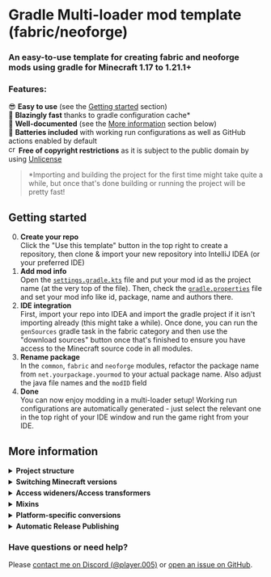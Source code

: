 # Gradle Multi-loader mod template (fabric/neoforge)

### An easy-to-use template for creating fabric and neoforge mods using gradle for Minecraft 1.17 to 1.21.1+

### Features:
😎 **Easy to use** (see the [Getting started](#getting-started) section)<br>
🚀 **Blazingly fast** thanks to gradle configuration cache*<br>
📖 **Well-documented** (see the [More information](#more-information) section below)<br>
🔋 **Batteries included** with working run configurations as well as GitHub actions enabled by default <br> 
<img style="height: 1rem" alt="crossed out copyright icon" src="https://upload.wikimedia.org/wikipedia/commons/e/eb/PD-icon-black.svg"/>
**Free of copyright restrictions** as it is subject to the public domain by using [Unlicense](https://unlicense.org/)<br>

> *Importing and building the project for the first time might take quite a while, but
> once that's done building or running the project will be pretty fast!

## Getting started
0. **Create your repo** <br>
   Click the "Use this template" button in the top right to create a repository, then clone & import your new repository into IntelliJ IDEA (or your preferred IDE)
1. **Add mod info** <br>
   Open the [`settings.gradle.kts`](settings.gradle.kts) file and put your mod id as the project name (at the very top of the file).
   Then, check the [`gradle.properties`](gradle.properties) file and set your mod info like id, package, name and authors there.
2. **IDE integration** <br>
   First, import your repo into IDEA and import the gradle project if it isn't importing already (this might take a while).
   Once done, you can run the `genSources` gradle task in the fabric category and then use the "download sources" button once that's finished to
   ensure you have access to the Minecraft source code in all modules.
4. **Rename package** <br>
   In the `common`, `fabric` and `neoforge` modules, refactor the package name from `net.yourpackage.yourmod` to your actual package name. Also adjust the java file names and the `modID` field
5. **Done** <br>
   You can now enjoy modding in a multi-loader setup!
   Working run configurations are automatically generated - just select the relevant one in the top right of your IDE window and run the game right from your IDE.

## More information
<details style="margin-bottom: 5px">
   <summary><b>Project structure</b></summary>
   
   A multi-loader project consists of a root gradle project and three subprojects: `common`, `fabric` and `neoforge`. <br>
   The root project should not contain any code. It's build.gradle.kts file is used for some  common configuration for all the subprojects. <br>
   The `common` subproject contains all the **common mod code**, which will be included in all built jars. It has access to all of Minecraft,
   and the ability to add Access wideners and mixins, but no access to any mod loader's API.
   It's build.gradle.kts is the place to put most of your required dependencies. <br>
   The `fabric` and `neoforge` subprojects contain initialisation and **loader-specific code**, as well as loader-specific resources like `fabric.mod.json` and `neoforge.mods.toml` <br>
   
</details>

<details style="margin-bottom: 5px">
   <summary><b>Switching Minecraft versions</b></summary>

   In order to change the target Minecraft version, just set the `minecraft_version` property in the [`gradle.properties`](gradle.properties)
   file and adapt the other properties
   (`mc_versions_fabric`, `mc_versions_neo`, `parchment_version`, `neoforge_version`, `fabric_loader_version` and `fabric_api_version`) appropriately.

   This, however, only works for versions later than 1.20.1, because the neoforge ModDevGradle plugin only works for these newer versions.
   Therefore, this template provides a `1.20.1` branch that you can use instead if you want to use Minecraft versions from 1.17 to 1.20.1.

</details>

<details style="margin-bottom: 5px">
   <summary><b>Access wideners/Access transformers</b></summary>

   To use access wideners, create a `.accesswidener` file somewhere in your common resources directory and define the path in the `common/build.gradle.kts` file (~ line 30).
   These access wideners will be loaded in `common` and `fabric`, but they won't work on neoforge. That means you will need to create an `accesstransfomer.cfg` file inside
   your `neoforge/resources/META-INF` and add the same entries to that. The access transformer file will be loaded automatically if it has the default location & file name.

   [More information on access wideners](https://wiki.fabricmc.net/tutorial:accesswideners) / [More information on access transformers](https://docs.neoforged.net/docs/advanced/accesstransformers/#the-access-transformer-specification)

</details>

<details style="margin-bottom: 5px">
   <summary><b>Mixins</b></summary>

   To use mixins in your project, just create a mixin configuration file (`mymod.mixins.json`) in your common resources and add the path of it to your
   [`fabric.mod.json`](fabric/src/main/resources/fabric.mod.json) and [`neoforge.mods.toml`](neoforge/src/main/resources/META-INF/neoforge.mods.toml) files. No additional configuration required.

   More about mixins: [Mixin introduction](https://wiki.fabricmc.net/tutorial:mixin_introduction) / [Mixin examples](https://wiki.fabricmc.net/tutorial:mixin_examples)

</details>

<details style="margin-bottom: 5px">
   <summary><b>Platform-specific conversions</b></summary>

   This template can automatically convert some platform-specific
   parts of datapacks such as fluid units and data loading conditions
   from a defined common format to the platform-specific formats.

   See [platform_conversions.md](./platform_conversions.md) for more information.

</details>

<details>
   <summary><b>Automatic Release Publishing</b></summary>

   This template uses [mc-publish](https://github.com/Kir-Antipov/mc-publish)
   to allow you to automatically publish your mod to Modrinth, Curseforge and GitHub releases.

   In order to set this up, add the project IDs of your modrinth and curseforge projects
   in the [`release.yml`](.github/workflows/release.yml) action file.

   Then, open your GitHub repository settings, select "Secrets and Variables" and then "Actions"
   in the left sidebar.
   Next up, [generate a Modrinth personal access token](https://modrinth.com/settings/pats)
   and use the green "New Repository Secret" button in GitHub to add the token with the name "MODRINTH_TOKEN".
   Repeat the process by [generating a curseforge API token](https://legacy.curseforge.com/account/api-tokens) 
   and adding it as a secret named "CURSEFORGE_TOKEN".

   Then, you can publish your mod to Modrinth and curseforge by creating a GitHub release with no attached files.
   Your mod will be built to a jar file automatically, which will then be uploaded to Modrinth and curseforge and
   also attached to the GitHub release.

</details>

### Have questions or need help?
Please [contact me on Discord (@player.005)](https://discord.com/users/650714531844194304) or [open an issue on GitHub](https://github.com/Player005/multiloader-mod-template/issues/new).
